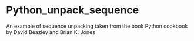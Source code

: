 # Python_unpack_sequence

An example of sequence unpacking taken from  the book Python cookbook by  David Beazley and Brian K. Jones
